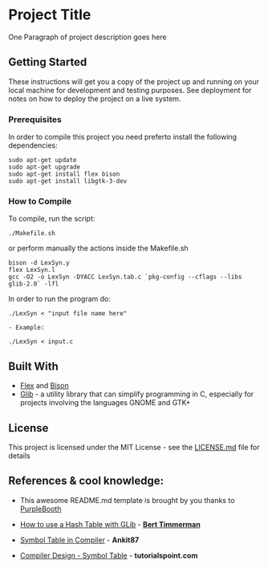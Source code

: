 # Project Title

One Paragraph of project description goes here

## Getting Started

These instructions will get you a copy of the project up and running on your local machine for development and testing purposes. See deployment for notes on how to deploy the project on a live system.

### Prerequisites
In order to compile this project you need preferto install the following dependencies: 
```
sudo apt-get update 
sudo apt-get upgrade 
sudo apt-get install flex bison
sudo apt-get install libgtk-3-dev
```

### How to Compile
To compile, run the script:

```
./Makefile.sh
```

or perform manually the actions inside the Makefile.sh

```
bison -d LexSyn.y
flex LexSyn.l
gcc -O2 -o LexSyn -DYACC LexSyn.tab.c `pkg-config --cflags --libs glib-2.0` -lfl
```

In order to run the program do:

```
./LexSyn < "input file name here"
```

	- Example:

```
./LexSyn < input.c
```


## Built With

* [Flex](https://www.gnu.org/software/flex/) and [Bison](https://www.gnu.org/software/bison/manual/html_node/index.html#SEC_Contents)
* [Glib](https://developer.gnome.org/glib/) - a utility library that can simplify programming in C, especially for projects involving the languages GNOME and GTK+

## License

This project is licensed under the MIT License - see the [LICENSE.md](LICENSE.md) file for details

## References & cool knowledge:

* This awesome README.md template is brought by you thanks to 
[PurpleBooth](https://github.com/PurpleBooth)

* [How to use a Hash Table with GLib](https://gist.github.com/bert/265933/a583fe4ec3e383499d86ea446c6db750412d611a) - **[Bert Timmerman](https://github.com/bert)**

* [Symbol Table in Compiler](https://www.geeksforgeeks.org/symbol-table-compiler/) - **Ankit87**

* [Compiler Design - Symbol Table](https://www.tutorialspoint.com/compiler_design/compiler_design_symbol_table.htm) - **tutorialspoint.com**
